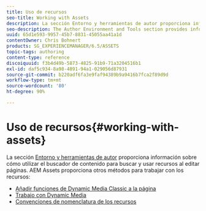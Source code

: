 ```yaml
---
title: Uso de recursos
seo-title: Working with Assets
description: La sección Entorno y herramientas de autor proporciona información sobre cómo utilizar el buscador de contenido para buscar y usar recursos al editar páginas. AEM Assets proporciona otros métodos para trabajar con los recursos.
seo-description: The Author Environment and Tools section provides information about using Content Finder to find and use assets when editing pages. AEM Assets provides other methods for working with assets.
uuid: 65d1e593-9957-45b7-8831-45055aa41a1d
contentOwner: Chris Bohnert
products: SG_EXPERIENCEMANAGER/6.5/ASSETS
topic-tags: authoring
content-type: reference
discoiquuid: f3b4d49b-5873-4825-91b9-71a3204516b1
exl-id: daf5c934-8a98-4891-94a1-029056d87931
source-git-commit: b220adf6fa3e9faf94389b9a9416b7fca2f89d9d
workflow-type: tm+mt
source-wordcount: '80'
ht-degree: 90%

---
```


# Uso de recursos{#working-with-assets}

La sección [Entorno y herramientas de autor](/help/sites-authoring/author-environment-tools.md) proporciona información sobre cómo utilizar el buscador de contenido para buscar y usar recursos al editar páginas.  AEM Assets proporciona otros métodos para trabajar con los recursos:

* [Añadir funciones de Dynamic Media Classic a la página](/help/sites-classic-ui-authoring/manage-assets-classic-s7.md)
* [Trabajo con Dynamic Media](/help/sites-classic-ui-authoring/dynamic-media-assets.md)
* [Convenciones de nomenclatura de los recursos](/help/sites-classic-ui-authoring/asset-naming-conventions.md)
